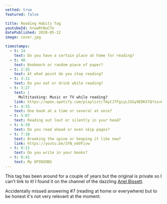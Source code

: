 ```yaml
---
vetted: true
featured: false

title: Reading Habits Tag
youtubeId: hrwwRtNuCTo
datePublished: 2020-05-12
image: cover.jpg

timestamps:
  - t: 14
    text: Do you have a certain place at home for reading?
  - t: 40
    text: Bookmark or random piece of paper?
  - t: 2:35
    text: At what point do you stop reading?
  - t: 3:11
    text: Do you eat or drink while reading?
  - t: 3:27
    text: |
      Multitasking: Music or TV while reading?
    link: https://open.spotify.com/playlist/7AyCJ7FgiyLJSGy9EDKX7Q?si=Qwbv5gdyQBOy1Q27D0IHEQ
  - t: 4:35
    text: One book at a time or several at once?
  - t: 5:07
    text: Reading out lout or silently in your head?
  - t: 6:39
    text: Do you read ahead or even skip pages?
  - t: 7:10
    text: Breaking the spine or keeping it like new?
    link: https://youtu.be/3fN_odVFivw
  - t: 8:11
    text: Do you write in your books?
  - t: 8:41
    text: My OPINIONS
---
```


This tag has been around for a couple of years but the original is private so I can't link to it! I found it on the channel of the dazzling [Ariel Bissett](https://youtu.be/A700s47V0hQ).

Accidentally missed answering #7 (reading at home or everywhere) but to be honest it's not very relevant at the moment.
